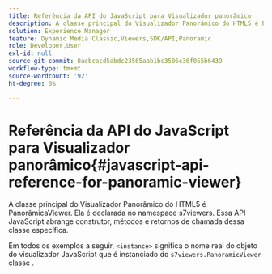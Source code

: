 ```yaml
---
title: Referência da API do JavaScript para Visualizador panorâmico
description: A classe principal do Visualizador Panorâmico do HTML5 é PanorâmicaViewer. Ela é declarada no namespace s7viewers. Essa API JavaScript abrange construtor, métodos e retornos de chamada dessa classe específica.
solution: Experience Manager
feature: Dynamic Media Classic,Viewers,SDK/API,Panoramic
role: Developer,User
exl-id: null
source-git-commit: 8aebcacd5abdc23565aab1bc3506c36f055b6439
workflow-type: tm+mt
source-wordcount: '92'
ht-degree: 0%

---
```


# Referência da API do JavaScript para Visualizador panorâmico{#javascript-api-reference-for-panoramic-viewer}

A classe principal do Visualizador Panorâmico do HTML5 é PanorâmicaViewer. Ela é declarada no namespace s7viewers. Essa API JavaScript abrange construtor, métodos e retornos de chamada dessa classe específica.

Em todos os exemplos a seguir, `<instance>` significa o nome real do objeto do visualizador JavaScript que é instanciado do `s7viewers.PanoramicViewer` classe .
